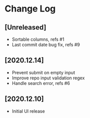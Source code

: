 # Change Log

## [Unreleased]
  - Sortable columns, refs #1
  - Last commit date bug fix, refs #9

## [2020.12.14]
  - Prevent submit on empty input
  - Improve repo input validation regex
  - Handle search error, refs #6

## [2020.12.10]
  - Initial UI release
